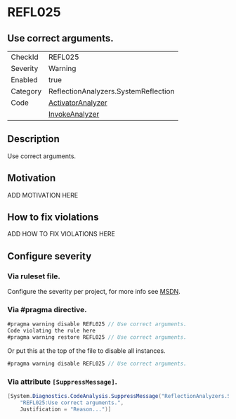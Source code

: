 # REFL025
## Use correct arguments.

<!-- start generated table -->
<table>
  <tr>
    <td>CheckId</td>
    <td>REFL025</td>
  </tr>
  <tr>
    <td>Severity</td>
    <td>Warning</td>
  </tr>
  <tr>
    <td>Enabled</td>
    <td>true</td>
  </tr>
  <tr>
    <td>Category</td>
    <td>ReflectionAnalyzers.SystemReflection</td>
  </tr>
  <tr>
    <td>Code</td>
     <td><a href="https://github.com/DotNetAnalyzers/ReflectionAnalyzers/blob/master/ReflectionAnalyzers/NodeAnalzers/ActivatorAnalyzer.cs">ActivatorAnalyzer</a></td>
  </tr>
  <tr>
    <td></td>
     <td><a href="https://github.com/DotNetAnalyzers/ReflectionAnalyzers/blob/master/ReflectionAnalyzers/NodeAnalzers/InvokeAnalyzer.cs">InvokeAnalyzer</a></td>
  </tr>
</table>
<!-- end generated table -->

## Description

Use correct arguments.

## Motivation

ADD MOTIVATION HERE

## How to fix violations

ADD HOW TO FIX VIOLATIONS HERE

<!-- start generated config severity -->
## Configure severity

### Via ruleset file.

Configure the severity per project, for more info see [MSDN](https://msdn.microsoft.com/en-us/library/dd264949.aspx).

### Via #pragma directive.
```C#
#pragma warning disable REFL025 // Use correct arguments.
Code violating the rule here
#pragma warning restore REFL025 // Use correct arguments.
```

Or put this at the top of the file to disable all instances.
```C#
#pragma warning disable REFL025 // Use correct arguments.
```

### Via attribute `[SuppressMessage]`.

```C#
[System.Diagnostics.CodeAnalysis.SuppressMessage("ReflectionAnalyzers.SystemReflection", 
    "REFL025:Use correct arguments.", 
    Justification = "Reason...")]
```
<!-- end generated config severity -->